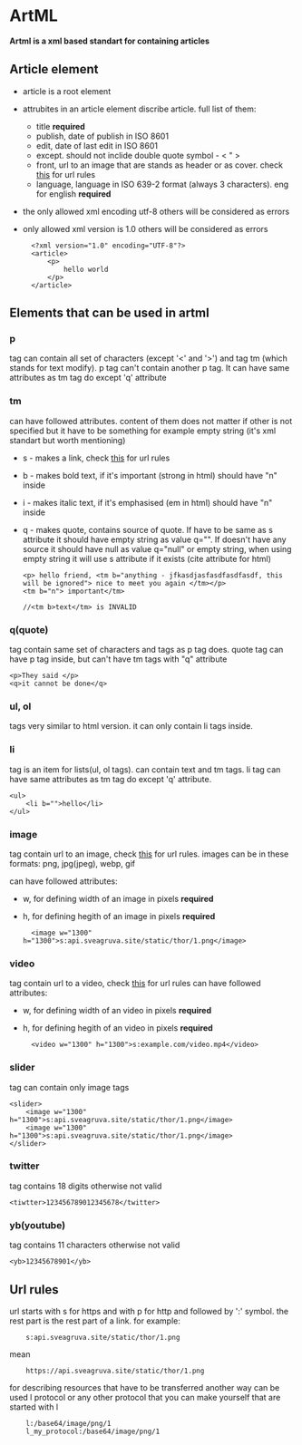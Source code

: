 # ArtML


**Artml is a xml based standart for containing articles**


## Article element
- article is a root element
- attrubites in an article element discribe article. full list of them:
    - title **required**
    - publish, date of publish in ISO 8601
    - edit, date of last edit in ISO 8601
    - except. should not inclide double quote symbol - < " >
    - front, url to an image that are stands as header or as cover. check [this](#url-rules) for url rules
    - language, language in ISO 639-2 format (always 3 characters). eng for english  **required** 
- the only allowed xml encoding utf-8 others will be considered as errors
- only allowed xml version is 1.0 others will be considered as errors

        <?xml version="1.0" encoding="UTF-8"?>
        <article>
            <p>
                hello world
            </p>
        </article>


## Elements that can be used in artml

### p
tag can contain all set of characters (except '<' and '>') and tag tm (which stands for text modify). p tag can't contain another p tag. It can have same attributes as tm tag do except 'q' attribute

### tm
can have followed attributes. content of them does not matter if other is not specified but it have to be something for example empty string (it's xml standart but worth mentioning)

- s - makes a link, check [this](#url-rules) for url rules
- b - makes bold text, if it's important (strong in html) should have "n" inside
- i - makes italic text, if it's emphasised (em in html) should have "n" inside
- q - makes quote, contains source of quote. If have to be same as s attribute it should have empty string as value q="". If doesn't have any source it should have null as value q="null" or empty string, when using empty string it will use s attribute if it exists (cite attribute for html)

      <p> hello friend, <tm b="anything - jfkasdjasfasdfasdfasdf, this will be ignored"> nice to meet you again </tm></p>
      <tm b="n"> important</tm>
      
      //<tm b>text</tm> is INVALID


### q(quote)
tag contain same set of characters and tags as p tag does. quote tag can have p tag inside, but can't have tm tags with "q" attribute

    <p>They said </p>
    <q>it cannot be done</q>


### ul, ol
tags very similar to html version. it can only contain li tags inside.

### li
tag is an item for lists(ul, ol tags). can contain text and tm tags. li tag can have same attributes as tm tag do except 'q' attribute.

    <ul>
        <li b="">hello</li>
    </ul>

### image
tag contain url to an image, check [this](#url-rules) for url rules.
images can be in these formats: png, jpg(jpeg), webp, gif

can have followed attributes:

- w, for defining width of an image in pixels **required**
- h, for defining hegith of an image in pixels **required**


        <image w="1300" h="1300">s:api.sveagruva.site/static/thor/1.png</image>
    

### video
tag contain url to a video, check [this](#url-rules) for url rules
can have followed attributes:

- w, for defining width of an video in pixels **required**
- h, for defining hegith of an video in pixels **required**

        <video w="1300" h="1300">s:example.com/video.mp4</video>


### slider
tag can contain only image tags

    <slider> 
        <image w="1300" h="1300">s:api.sveagruva.site/static/thor/1.png</image>
        <image w="1300" h="1300">s:api.sveagruva.site/static/thor/1.png</image>
    </slider>


### twitter
tag contains 18 digits otherwise not valid

    <tiwtter>123456789012345678</twitter>

### yb(youtube)
tag contains 11 characters otherwise not valid

    <yb>12345678901</yb>





## Url rules
url starts with s for https and with p for http  and followed by ':' symbol. the rest part is the rest part of a link. for example:

        s:api.sveagruva.site/static/thor/1.png
        
mean

        https://api.sveagruva.site/static/thor/1.png
        
for describing resources that have to be transferred another way can be used l protocol or any other protocol that you can make yourself that are started with l
        
        l:/base64/image/png/1
        l_my_protocol:/base64/image/png/1
